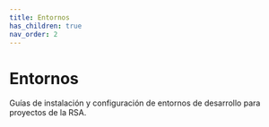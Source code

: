 ```yaml
---
title: Entornos
has_children: true
nav_order: 2
---
```


# Entornos

Guías de instalación y configuración de entornos de desarrollo para proyectos de la RSA.
